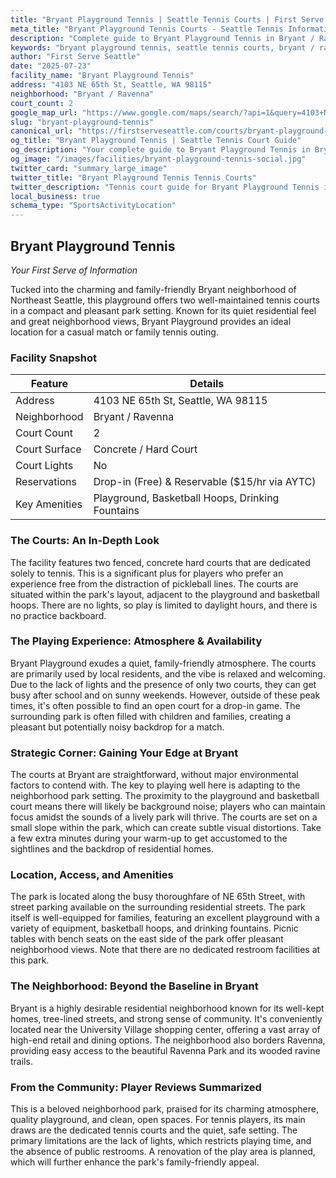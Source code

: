 ```yaml
---
title: "Bryant Playground Tennis | Seattle Tennis Courts | First Serve Seattle"
meta_title: "Bryant Playground Tennis Courts - Seattle Tennis Information & Reviews"
description: "Complete guide to Bryant Playground Tennis in Bryant / Ravenna, Seattle. Court details, amenities, local tips, and reviews for tennis players in Seattle, WA."
keywords: "bryant playground tennis, seattle tennis courts, bryant / ravenna tennis, tennis courts near me, seattle tennis, 98115 tennis courts, public tennis courts seattle, outdoor tennis courts"
author: "First Serve Seattle"
date: "2025-07-23"
facility_name: "Bryant Playground Tennis"
address: "4103 NE 65th St, Seattle, WA 98115"
neighborhood: "Bryant / Ravenna"
court_count: 2
google_map_url: "https://www.google.com/maps/search/?api=1&query=4103+NE+65th+St%2C+Seattle%2C+WA+98115"
slug: "bryant-playground-tennis"
canonical_url: "https://firstserveseattle.com/courts/bryant-playground-tennis"
og_title: "Bryant Playground Tennis | Seattle Tennis Court Guide"
og_description: "Your complete guide to Bryant Playground Tennis in Bryant / Ravenna. Court conditions, amenities, and local tennis insights."
og_image: "/images/facilities/bryant-playground-tennis-social.jpg"
twitter_card: "summary_large_image"
twitter_title: "Bryant Playground Tennis Tennis Courts"
twitter_description: "Tennis court guide for Bryant Playground Tennis in Bryant / Ravenna, Seattle"
local_business: true
schema_type: "SportsActivityLocation"
---
```


## Bryant Playground Tennis

*Your First Serve of Information*

Tucked into the charming and family-friendly Bryant neighborhood of Northeast Seattle, this playground offers two well-maintained tennis courts in a compact and pleasant park setting. Known for its quiet residential feel and great neighborhood views, Bryant Playground provides an ideal location for a casual match or family tennis outing.   

### Facility Snapshot

| Feature | Details |
|---------|----------|
| Address | 4103 NE 65th St, Seattle, WA 98115 |
| Neighborhood | Bryant / Ravenna |
| Court Count | 2 |
| Court Surface | Concrete / Hard Court |
| Court Lights | No |
| Reservations | Drop-in (Free) & Reservable ($15/hr via AYTC) |
| Key Amenities | Playground, Basketball Hoops, Drinking Fountains |

### The Courts: An In-Depth Look

The facility features two fenced, concrete hard courts that are dedicated solely to tennis. This is a significant plus for players who prefer an experience free from the distraction of pickleball lines. The courts are situated within the park's layout, adjacent to the playground and basketball hoops. There are no lights, so play is limited to daylight hours, and there is no practice backboard.   

### The Playing Experience: Atmosphere & Availability

Bryant Playground exudes a quiet, family-friendly atmosphere. The courts are primarily used by local residents, and the vibe is relaxed and welcoming. Due to the lack of lights and the presence of only two courts, they can get busy after school and on sunny weekends. However, outside of these peak times, it's often possible to find an open court for a drop-in game. The surrounding park is often filled with children and families, creating a pleasant but potentially noisy backdrop for a match.

### Strategic Corner: Gaining Your Edge at Bryant

The courts at Bryant are straightforward, without major environmental factors to contend with. The key to playing well here is adapting to the neighborhood park setting. The proximity to the playground and basketball court means there will likely be background noise; players who can maintain focus amidst the sounds of a lively park will thrive. The courts are set on a small slope within the park, which can create subtle visual distortions. Take a few extra minutes during your warm-up to get accustomed to the sightlines and the backdrop of residential homes.

### Location, Access, and Amenities

The park is located along the busy thoroughfare of NE 65th Street, with street parking available on the surrounding residential streets. The park itself is well-equipped for families, featuring an excellent playground with a variety of equipment, basketball hoops, and drinking fountains. Picnic tables with bench seats on the east side of the park offer pleasant neighborhood views. Note that there are no dedicated restroom facilities at this park.   

### The Neighborhood: Beyond the Baseline in Bryant

Bryant is a highly desirable residential neighborhood known for its well-kept homes, tree-lined streets, and strong sense of community. It's conveniently located near the University Village shopping center, offering a vast array of high-end retail and dining options. The neighborhood also borders Ravenna, providing easy access to the beautiful Ravenna Park and its wooded ravine trails.   

### From the Community: Player Reviews Summarized

This is a beloved neighborhood park, praised for its charming atmosphere, quality playground, and clean, open spaces. For tennis players, its main draws are the dedicated tennis courts and the quiet, safe setting. The primary limitations are the lack of lights, which restricts playing time, and the absence of public restrooms. A renovation of the play area is planned, which will further enhance the park's family-friendly appeal.
